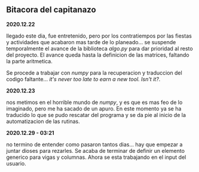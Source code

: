## Bitacora del capitanazo

__2020.12.22__

llegado este dia, fue entretenido, pero por los contratiempos por las
fiestas y actividades que acabaron mas tarde de lo planeado... se
suspende temporalmente el avance de la biblioteca _algo.py_ para dar
prioridad al resto del proyecto. El avance queda hasta la definicion
de las matrices, faltando la parte aritmetica.

Se procede a trabajar con _numpy_ para la recuperacion y traduccion
del codigo faltante... _it's never too late to earn a new tool. Isn't
it?_.

__2020.12.23__

nos metimos en el horrible mundo de _numpy_, y es que es mas feo de
lo imaginado, pero me ha sacado de un apuro. En este momento ya se ha
traducido lo que se pudo rescatar del programa y se da pie al inicio
de la automatizacion de las rutinas.

__2020.12.29 - 03:21__

no termino de entender como pasaron tantos dias... hay que empezar a
juntar dioses para rezarles. Se acaba de terminar de definir un
elemento generico para vigas y columnas. Ahora se esta trabajando en
el input del usuario.
